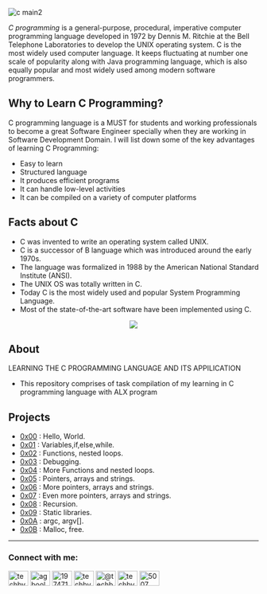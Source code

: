 ![c main2](https://user-images.githubusercontent.com/110563322/190150373-b768ab2b-c4f7-470b-b95b-510fd9ee186b.jpg)

*C programming* is a general-purpose, procedural, imperative computer programming language developed in 1972 by Dennis M. Ritchie at the Bell Telephone Laboratories to develop the UNIX operating system. 
C is the most widely used computer language. It keeps fluctuating at number one scale of popularity along with Java programming language, which is also equally popular and most widely used among modern software programmers.
## Why to Learn C Programming?
C programming language is a MUST for students and working professionals to become a great Software Engineer specially when they are working in Software Development Domain. I will list down some of the key advantages of learning C Programming:
- Easy to learn
- Structured language
- It produces efficient programs
- It can handle low-level activities
- It can be compiled on a variety of computer platforms
## Facts about C
- C was invented to write an operating system called UNIX.
- C is a successor of B language which was introduced around the early 1970s.
- The language was formalized in 1988 by the American National Standard Institute (ANSI).
- The UNIX OS was totally written in C.
- Today C is the most widely used and popular System Programming Language.
- Most of the state-of-the-art software have been implemented using C.


<p align="center">
  <img src="https://i.postimg.cc/rprHShJ1/C-compilation-process.gif" />
</p>

## About

LEARNING THE C PROGRAMMING LANGUAGE AND ITS APPILICATION

- This repository comprises of task compilation of my learning in C programming language with ALX program

## Projects
- [0x00](./0x00-hello_world) : Hello, World.
- [0x01](./0x01-variables_if_else_while) : Variables,if,else,while.
- [0x02](./0x02-functions_nested_loops) : Functions, nested loops.
- [0x03](./0x03-debugging) : Debugging.
- [0x04](./0x04-more_functions_nested_loops) : More Functions and nested loops.
- [0x05](./0x05-pointers_arrays_strings) : Pointers, arrays and strings.
- [0x06](./0x06-pointers_arrays_strings) : More pointers, arrays and strings.
- [0x07](./0x07-pointers_arrays_strings) : Even more pointers, arrays and strings.
- [0x08](./0x08-recursion) : Recursion.
- [0x09](./0x09-static_libraries) : Static libraries.
- [0x0A](./0x0A-argc_argv) : argc, argv[].
- [0x0B](./0x0B-malloc_free) : Malloc, free.

-- - 
<h3 align="left">Connect with me:</h3>
<p align="left">
<a href="https://twitter.com/techbydami" target="blank"><img align="center" src="https://raw.githubusercontent.com/rahuldkjain/github-profile-readme-generator/master/src/images/icons/Social/twitter.svg" alt="techbydami" height="30" width="40" /></a>
<a href="https://linkedin.com/in/agboola-olawale-damilola-7b2132246" target="blank"><img align="center" src="https://raw.githubusercontent.com/rahuldkjain/github-profile-readme-generator/master/src/images/icons/Social/linked-in-alt.svg" alt="agboola-olawale-damilola-7b2132246" height="30" width="40" /></a>
<a href="https://stackoverflow.com/users/19747131" target="blank"><img align="center" src="https://raw.githubusercontent.com/rahuldkjain/github-profile-readme-generator/master/src/images/icons/Social/stack-overflow.svg" alt="19747131" height="30" width="40" /></a>
<a href="https://instagram.com/techbydami" target="blank"><img align="center" src="https://raw.githubusercontent.com/rahuldkjain/github-profile-readme-generator/master/src/images/icons/Social/instagram.svg" alt="techbydami" height="30" width="40" /></a>
<a href="https://hashnode.com/@techbydami" target="blank"><img align="center" src="https://raw.githubusercontent.com/rahuldkjain/github-profile-readme-generator/master/src/images/icons/Social/hashnode.svg" alt="@techbydami" height="30" width="40" /></a>
<a href="https://www.youtube.com/c/techbydami" target="blank"><img align="center" src="https://raw.githubusercontent.com/rahuldkjain/github-profile-readme-generator/master/src/images/icons/Social/youtube.svg" alt="techbydami" height="30" width="40" /></a>
<a href="https://discord.gg/5007" target="blank"><img align="center" src="https://raw.githubusercontent.com/rahuldkjain/github-profile-readme-generator/master/src/images/icons/Social/discord.svg" alt="5007" height="30" width="40" /></a>
</p>
